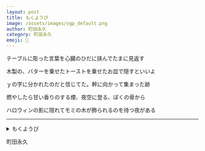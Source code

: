 ```yaml
---
layout: post
title: もくようび
image: /assets/images/ogp_default.png
author: 町田永久
category: 町田永久
emoji: 📌
---
```


<div class="tanka-area"><div class="tanka">
<p>テーブルに彫った言葉を心臓のひだに挟んでたまに見返す</p>

<p>木製の、バターを乗せたトーストを乗せたお皿で隠すといいよ</p>

<p>ｙの字に分かれたのだと信じてた。幹に向かって集まった跡</p>

<p>燃やしたら甘い香りのする煙、夜空に登る、ぼくの骨から</p>

<p>ハロウィンの影に隠れてモミの木が飾られるのを待つ夜がある</p>

</div></div>

---

<details><summary>もくようび</summary>
テーブルに彫った言葉を心臓のひだに挟んでたまに見返す<br />
木製の、バターを乗せたトーストを乗せたお皿で隠すといいよ<br />
yの字に分かれたのだと信じてた。幹に向かって集まった跡<br />
燃やしたら甘い香りのする煙、夜空に登る、ぼくの骨から<br />
ハロウィンの影に隠れてモミの木が飾られるのを待つ夜がある<br />
<br />

</details>

町田永久
